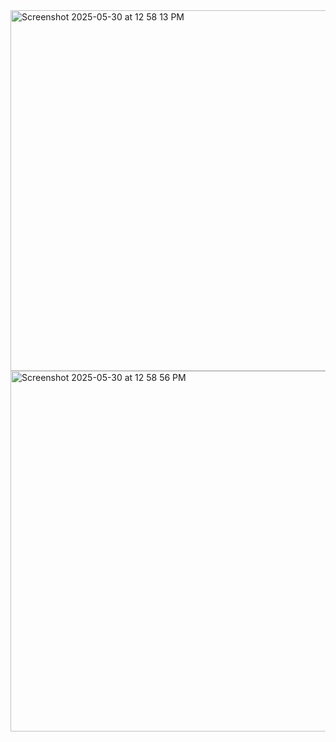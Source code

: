 <img width="577" alt="Screenshot 2025-05-30 at 12 58 13 PM" src="https://github.com/user-attachments/assets/af1224d1-7dd2-4b07-928a-f872e1fc3628" />


<img width="577" alt="Screenshot 2025-05-30 at 12 58 56 PM" src="https://github.com/user-attachments/assets/2619d164-26ec-4431-a1f3-d8f91a619ae5" />
